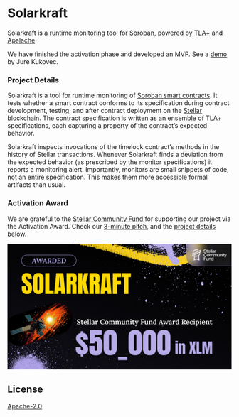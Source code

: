 # Solarkraft

Solarkraft is a runtime monitoring tool for [Soroban][], powered by [TLA+][] and [Apalache][].

We have finished the activation phase and developed an MVP. See a
[demo](https://youtu.be/E99TNzTHLXI) by Jure Kukovec.

### Project Details

Solarkraft is a tool for runtime monitoring of [Soroban smart contracts][Soroban]. It tests whether a smart contract conforms to its specification during contract development, testing, and after contract deployment on the [Stellar blockchain][Stellar]. The contract specification is written as an ensemble of [TLA+][] specifications, each capturing a property of the contract’s expected behavior.

Solarkraft inspects invocations of the timelock contract’s methods in the history of Stellar transactions. Whenever Solarkraft finds a deviation from the expected behavior (as prescribed by the monitor specifications) it reports a monitoring alert. Importantly, monitors are small snippets of code, not an entire specification. This makes them more accessible formal artifacts than usual.

### Activation Award

We are grateful to the [Stellar Community Fund][] for supporting our project via
the Activation Award. Check our [3-minute pitch][], and the [project details](#project-details) below.

![activation award](./assets/solarkraft-stellar-activation.png)

[Stellar]: https://stellar.org/
[Soroban]: https://developers.stellar.org/docs/smart-contracts/getting-started/setup
[TLA+]: https://lamport.azurewebsites.net/tla/tla.html
[Apalache]: https://github.com/informalsystems/apalache
[Stellar Community Fund]: https://communityfund.stellar.org/
[3-minute pitch]: https://www.youtube.com/watch?v=Ogdy4AHfMRA
[timelock contract]: https://github.com/stellar/soroban-examples/tree/main/timelock


## License

[Apache-2.0](https://github.com/freespek/solarkraft/blob/main/LICENSE)
